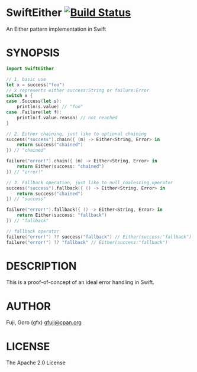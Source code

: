 # SwiftEither [![Build Status](https://travis-ci.org/gfx/Swift-SwiftEither.svg?branch=master)](https://travis-ci.org/gfx/Swift-SwiftEither)

An Either pattern implementation in Swift

# SYNOPSIS

```swift
import SwiftEither

// 1. basic use
let x = success("foo")
// x represents either success:String or failure:Error
switch x {
case .Success(let s):
    println(s.value) // "foo"
case .Failure(let f):
    println(f.value.reason) // not reached
}

// 2. Either chaining, just like to optional chaining
success("success").chain({ (m) -> Either<String, Error> in
    return success("chained")
}) // "chained"

failure("error!").chain({ (m) -> Either<String, Error> in
    return Either(success: "chained")
}) // "error!"

// 3. Fallback operation, just like to null coalescing operator
success("success").fallback({ () -> Either<String, Error> in
    return success("chained")
}) // "success"

failure("error!").fallback({ () -> Either<String, Error> in
    return Either(success: "fallback")
}) // "fallback"

// fallback operator
failure("error!") ?? success("fallback") // Either(success:"fallback")
failure("error!") ?? "fallback" // Either(success:"fallback")
```

# DESCRIPTION

This is a proof-of-concept of an ideal error handling in Swift.

# AUTHOR

Fuji, Goro (gfx) gfuji@cpan.org

# LICENSE

The Apache 2.0 License
